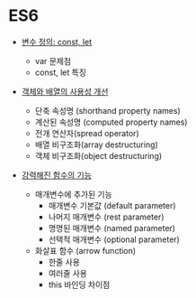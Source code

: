 # ES6

- [변수 정의: const, let](./const-let.md)
  - var 문제점
  - const, let 특징
  
- [객체와 배열의 사용성 개선](./improved-array-and-object.md)
  - 단축 속성명 (shorthand property names)
  - 계산된 속성명 (computed property names)
  - 전개 연산자(spread operator)
  - 배열 비구조화(array destructuring)
  - 객체 비구조화(object destructuring)

- [강력해진 함수의 기능](./function.md)
  - 매개변수에 추가된 기능
    - 매개변수 기본값 (default parameter)
    - 나머지 매개변수 (rest parameter)
    - 명명된 매개변수 (named parameter)
    - 선택적 매개변수 (optional parameter)
  - 화살표 함수 (arrow function)
    - 한줄 사용
    - 여러줄 사용
    - this 바인딩 차이점
